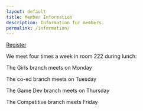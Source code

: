 ```yaml
---
layout: default
title: Member Information
description: Information for members.
permalink: /information/
---
```


[Register](/register/)

We meet four times a week in room 222 during lunch:

The Girls branch meets on Monday

The co-ed branch meets on Tuesday

The Game Dev branch meets on Thursday

The Competitive branch meets Friday

